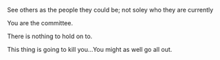 See others as the people they could be; not soley who they are currently

You are the committee.

There is nothing to hold on to.

This thing is going to kill you...You might as well go all out.